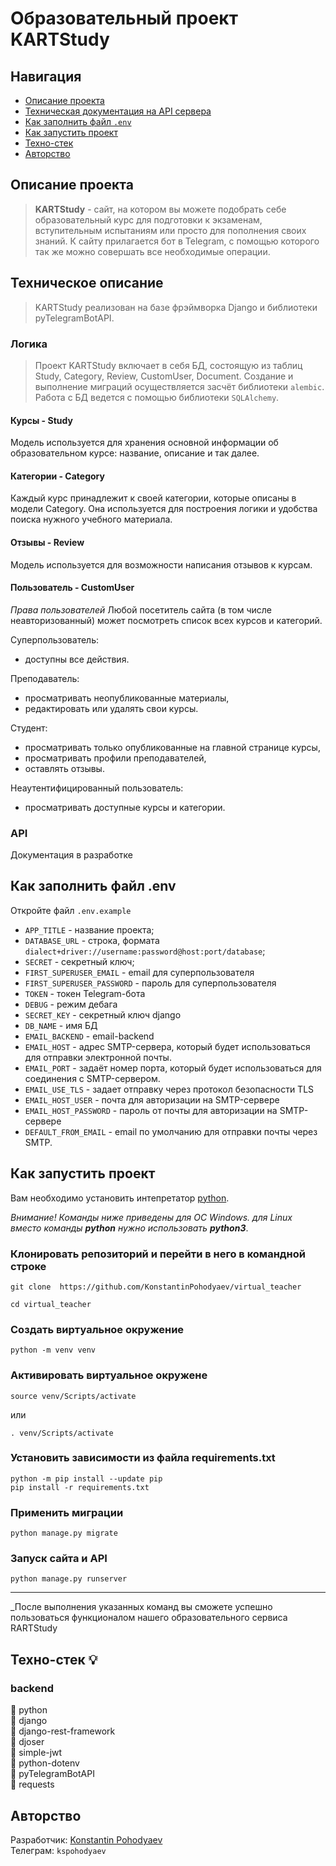# Образовательный проект KARTStudy
## Навигация
- [Описание проекта](#description)
- [Техническая документация на API сервера](#API)
- [Как заполнить файл ```.env```](#env)
- [Как запустить проект](#start-project)
- [Техно-стек](#techno-stack)
- [Авторство](#author)


<a id="description">

## Описание проекта

</a>

>__KARTStudy__ - сайт, на котором вы можете подобрать себе образовательный курс для подготовки к экзаменам, вступительным испытаниям или просто для пополнения своих знаний. К сайту прилагается бот в Telegram, с помощью которого так же можно совершать все необходимые операции.

## Техническое описание

>KARTStudy реализован на базе фрэймворка Django и библиотеки pyTelegramBotAPI.  

### Логика

>Проект KARTStudy включает в себя БД, состоящую из таблиц Study, Category, Review, CustomUser, Document. 
Создание и выполнение миграций осуществляется засчёт библиотеки `alembic`. Работа с БД ведется с помощью библиотеки `SQLAlchemy`.

#### Курсы - Study

Модель используется для хранения основной информации об образовательном курсе: название, описание и так далее.

#### Категории - Category

Каждый курс принадлежит к своей категории, которые описаны в модели Category. Она используется для построения логики и удобства поиска нужного учебного материала. 

#### Отзывы - Review
Модель используется для возможности написания отзывов к курсам.

#### Пользователь - CustomUser

*Права пользователей*
Любой посетитель сайта (в том числе неавторизованный) может посмотреть список всех курсов и категорий.  

Суперпользователь: 
- доступны все действия.

Преподаватель:
- просматривать неопубликованные материалы,
- редактировать или удалять свои курсы.

Студент:
- просматривать только опубликованные на главной странице курсы,
- просматривать профили преподавателей,
- оставлять отзывы.
  
Неаутентифицированный пользователь:
- просматривать доступные курсы и категории.

<a id="API">

### API

</a>

Документация в разработке

<a id="env">

## Как заполнить файл .env 

</a>

Откройте файл ```.env.example```  
- `APP_TITLE` - название проекта;
- `DATABASE_URL` - строка, формата ```dialect+driver://username:password@host:port/database```;
- `SECRET` - секретный ключ;
- `FIRST_SUPERUSER_EMAIL` - email для суперпользователя
- `FIRST_SUPERUSER_PASSWORD` - пароль  для суперпользователя  
- `TOKEN` - токен Telegram-бота
- `DEBUG` - режим дебага
- `SECRET_KEY` - секретный ключ django
- `DB_NAME` - имя БД
- `EMAIL_BACKEND` - email-backend
- `EMAIL_HOST` - адрес SMTP-сервера, который будет использоваться для отправки электронной почты.
- `EMAIL_PORT` - задаёт номер порта, который будет использоваться для соединения с SMTP-сервером.
- `EMAIL_USE_TLS` - задает отправку через протокол безопасности TLS
- `EMAIL_HOST_USER` - почта для авторизации на SMTP-сервере
- `EMAIL_HOST_PASSWORD` - пароль от почты для авторизации на SMTP-сервере
- `DEFAULT_FROM_EMAIL` - email по умолчанию для отправки почты через SMTP.

<a id="start-project">

## Как запустить проект

</a>  

Вам необходимо установить интепретатор [python](https://www.python.org/downloads/).

_Внимание! Команды ниже приведены для ОС Windows. для Linux вместо команды **python** нужно использовать **python3**_.

### Клонировать репозиторий и перейти в него в командной строке
```
git clone  https://github.com/KonstantinPohodyaev/virtual_teacher

cd virtual_teacher
```
### Создать виртуальное окружение
```
python -m venv venv
```
### Активировать виртуальное окружене
```
source venv/Scripts/activate
```
или
```
. venv/Scripts/activate
```
### Установить зависимости из файла requirements.txt
```
python -m pip install --update pip
pip install -r requirements.txt
```
### Применить миграции
```
python manage.py migrate
```

### Запуск сайта и API
```
python manage.py runserver
```
___
_После выполнения указанных команд вы сможете успешно пользоваться функционалом нашего образовательного сервиса RARTStudy

<a id="techno-stack">

## Техно-стек :bulb:

</a>

### backend
:small_orange_diamond: python  
:small_orange_diamond: django  
:small_orange_diamond: django-rest-framework  
:small_orange_diamond: djoser  
:small_orange_diamond: simple-jwt  
:small_orange_diamond: python-dotenv  
:small_orange_diamond: pyTelegramBotAPI  
:small_orange_diamond: requests  


<a id="author">

## Авторство

</a>

Разработчик: [Konstantin Pohodyaev](https://github.com/KonstantinPohodyaev)  
Телеграм: `kspohodyaev`
